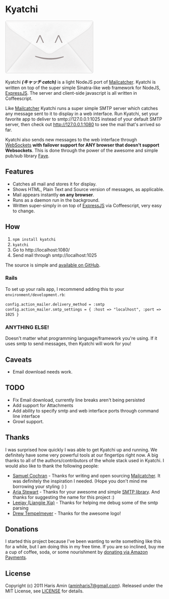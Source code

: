 # Kyatchi

![Kyatchi logo](https://github.com/hamin/kyatchi/raw/master/public/images/kyatchi-logo.png)

Kyatchi **_(キャッチ catch)_** is a light NodeJS port of [Mailcatcher][mailcatcher-github]. Kyatchi is written on top of the super simple Sinatra-like web framework for NodeJS, [ExpressJS][expressjs]. The server and client-side javascript is all written in Coffeescript.

Like [Mailcatcher][mailcatcher-github] Kyatchi runs a super simple SMTP server which catches any message sent to it to display in a web interface. Run Kyatchi, set your favorite app to deliver to smtp://127.0.0.1:1025 instead of your default SMTP server, then check out http://127.0.0.1:1080 to see the mail that's arrived so far. 

Kyatchi also sends new messages to the web interface through [WebSockets][websockets] **with failover support for ANY browser that doesn't support Websockets**. This is done through the power of the awesome and simple pub/sub library [Faye][faye].

<!-- ![Kyatchi screenshot]() -->

## Features

* Catches all mail and stores it for display.
* Shows HTML, Plain Text and Source version of messages, as applicable.
* Mail appears instantly **on any browser**.
* Runs as a daemon run in the background.
* Written super-simply in on top of [ExpressJS][expressjs] via Coffeescript, very easy to change.

## How

1. `npm install kyatchi`
2. `kyatchi`
3. Go to http://localhost:1080/
4. Send mail through smtp://localhost:1025

The source is simple and [available on GitHub][kyatchi-github].

### Rails

To set up your rails app, I recommend adding this to your `environment/development.rb`:

    config.action_mailer.delivery_method = :smtp
    config.action_mailer.smtp_settings = { :host => "localhost", :port => 1025 }
    
### ANYTHING ELSE!

Doesn't matter what programming language/framework you're using. If it uses smtp to send messages, then Kyatchi will work for you!

## Caveats

* Email download needs work.

## TODO

* Fix Email download, currently line breaks aren't being persisted
* Add support for Attachments
* Add ability to specify smtp and web interface ports through command line interface
* Growl support.

## Thanks

I was surprised how quickly I was able to get Kyatchi up and running. We definitely have some very powerful tools at our fingertips right now. A big thanks to all of the authors/contributors of the whole stack used in Kyatchi. I would also like to thank the following people:

* [Samuel Cochran][sam] - Thanks for writing and open sourcing [Mailcatcher][mailcatcher-github]. It was definitely the inspiration I needed. (Hope you don't mind me borrowing your styling :) )
* [Aria Stewart][aria] - Thanks for your awesome and simple [SMTP library][smtp-lib]. And thanks for suggesting the name for this project :)
* [Leejay (Liangjie Xia)][leejay] - Thanks for helping me debug some of the smtp parsing
* [Drew Tempelmeyer][drew] - Thanks for the awesome logo!

## Donations

I started this project because I've been wanting to write something like this for a while, but I am doing this in my free time. If you are so inclined, buy me a cup of coffee, soda, or some nourishment by [donating via Amazon Payments](donate).

## License

Copyright (c) 2011 Haris Amin (aminharis7@gmail.com). Released under the MIT License, see [LICENSE][license] for details.

  [donate]: https://www.amazon.com
  [license]: https://github.com/hamin/kyatchi/blob/master/LICENSE
  [mailcatcher-github]: https://github.com/sj26/mailcatcher
  [websockets]: http://www.whatwg.org/specs/web-socket-protocol/
  [faye]: http://faye.jcoglan.com/
  [expressjs]: http://expressjs.com/
  [kyatchi-github]: http://github.com/hamin/kyatchi/
  [smtp-lib]: http://github.com/aredridel/node-smtp
  [sam]: https://github.com/sj26
  [aria]: https://github.com/aredridel
  [leejay]: https://github.com/ljxia
  [drew]: https://github.com/drewtempelmeyer

